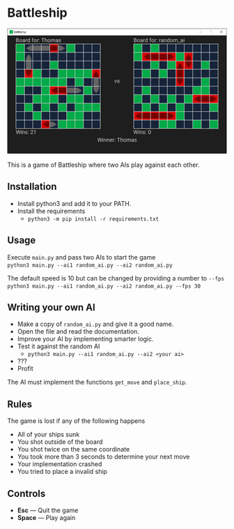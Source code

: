 # Battleship
![Alt text](/screenshot.png?raw=true "Screenshot")

This is a game of Battleship where two AIs play against each other.

## Installation
- Install python3 and add it to your PATH.
- Install the requirements
  - `python3 -m pip install -r requirements.txt`

## Usage
Execute `main.py` and pass two AIs to start the game\
`python3 main.py --ai1 random_ai.py --ai2 random_ai.py`

The default speed is 10 but can be changed by providing a number to `--fps`\
`python3 main.py --ai1 random_ai.py --ai2 random_ai.py --fps 30`

## Writing your own AI
- Make a copy of `random_ai.py` and give it a good name.
- Open the file and read the documentation.
- Improve your AI by implementing smarter logic.
- Test it against the random AI
  - `python3 main.py --ai1 random_ai.py --ai2 <your ai>`
- ???
- Profit

The AI must implement the functions `get_move` and `place_ship`.

## Rules
The game is lost if any of the following happens
- All of your ships sunk
- You shot outside of the board
- You shot twice on the same coordinate
- You took more than 3 seconds to determine your next move
- Your implementation crashed
- You tried to place a invalid ship

## Controls
- **Esc** — Quit the game
- **Space** — Play again

